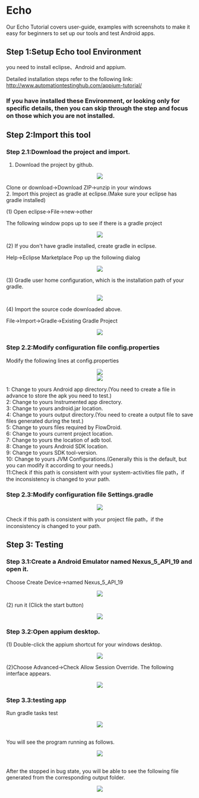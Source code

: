 # Echo

Our Echo Tutorial covers user-guide, examples with screenshots to make it easy for beginners to set up our tools and test Android apps.

## Step 1:Setup Echo tool Environment
you need to install eclipse、Android and appium.<br>

Detailed installation steps refer to the following link: http://www.automationtestinghub.com/appium-tutorial/
### If you have installed these Environment, or looking only for specific details, then you can skip through the step and focus on those which you are not installed.


## Step 2:Import this tool

### Step 2.1:Download the project and import.
1. Download the project by github.<br>

<div align=center><img src="https://github.com/zmqgeek/Echo/blob/master/img/5.png"/></div>

Clone or download->Download ZIP->unzip in your windows<br>
2. Import this project as gradle at eclipse.(Make sure your eclipse has gradle installed)<br>

(1) Open eclipse->File->new->other<br>

The following window pops up to see if there is a gradle project<br>

<div align=center><img src="https://github.com/zmqgeek/Echo/blob/master/img/6.png"/></div>

(2) If you don't have gradle installed, create gradle in eclipse.<br>

Help->Eclipse Marketplace    Pop up the following dialog<br>

<div align=center><img src="https://github.com/zmqgeek/Echo/blob/master/img/7.png"/></div>

(3) Gradle user home configuration, which is the installation path of your gradle.<br>

<div align=center><img src="https://github.com/zmqgeek/Echo/blob/master/img/8.png"/></div>

(4) Import the source code downloaded above.<br>

File->Import->Gradle->Existing Gradle Project<br>

<div align=center><img src="https://github.com/zmqgeek/Echo/blob/master/img/9.png"/></div>

### Step 2.2:Modify configuration file config.properties
Modify the following lines at config.properties

<div align=center><img src="https://github.com/zmqgeek/Echo/blob/master/img/%E5%9B%BE%E7%89%871.png"/></div>
<div align=center><img src="https://github.com/zmqgeek/Echo/blob/master/img/%E5%9B%BE%E7%89%872.png"/></div>

1: Change to yours Android app directory.(You need to create a file in advance to store the apk you need to test.)<br>
2: Change to yours Instrumented app directory.<br>
3: Change to yours android.jar location.<br>
4: Change to yours output directory.(You need to create a output file to save files generated during the test.)<br>
5: Change to yours files required by FlowDroid.<br>
6: Change to yours current project location.<br>
7: Change to yours the location of adb tool.<br>
8: Change to yours Android SDK location.<br>
9: Change to yours SDK tool-version.<br>
10: Change to yours JVM Configurations.(Generally this is the default, but you can modify it according to your needs.)<br>
11:Check if this path is consistent with your system-activities file path，if the inconsistency is changed to your path.<br>

### Step 2.3:Modify configuration file Settings.gradle<br>
<div align=center><img src="https://github.com/zmqgeek/Echo/blob/master/img/%E5%9B%BE%E7%89%873.png"/></div>

Check if this path is consistent with your project file path，if the inconsistency is changed to your path.<br>


## Step 3: Testing  

### Step 3.1:Create a Android Emulator named Nexus_5_API_19 and open it.
Choose Create Device->named Nexus_5_API_19<br>

<div align=center><img src="https://github.com/zmqgeek/Echo/blob/master/img/10.png"/></div>

(2) run it (Click the start button)

<div align=center><img src="https://github.com/zmqgeek/Echo/blob/master/img/11.png"/></div>

### Step 3.2:Open appium desktop. 
(1) Double-click the appium shortcut for your windows desktop.<br>

<div align=center><img src="https://github.com/zmqgeek/Echo/blob/master/img/12.png"/></div>

(2)Choose Advanced->Check Allow Session Override. The following interface appears.<br>

<div align=center><img src="https://github.com/zmqgeek/Echo/blob/master/img/13.png"/></div>

### Step 3.3:testing app

Run gradle tasks test

<div align=center><img src="https://github.com/zmqgeek/Echo/blob/master/img/%E5%9B%BE%E7%89%874.png"/></div><br>

You will see the program running as follows.<br>

<div align=center><img src="https://github.com/zmqgeek/Echo/blob/master/img/14.png"/></div><br>

After the stopped in bug state, you will be able to see the following file generated from the corresponding output folder.<br>

<div align=center><img src="https://github.com/zmqgeek/Echo/blob/master/img/15.png"/></div><br>
